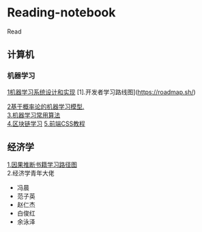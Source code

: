 # Reading-notebook
Read
## 计算机 
### 机器学习
[1机器学习系统设计和实现](https://openmlsys.github.io/index.html)
[1].开发者学习路线图](https://roadmap.sh/)<br>

[2基于概率论的机器学习模型.](https://github.com/probml/pyprobml)<br>
[3.机器学习常用算法](https://github.com/nosuggest/Reflection_Summary)<br>
[4.区块链学习](https://github.com/Eternaldeath/blockchainHome)
[5.前端CSS教程](https://github.com/pengfeiw/css-tutorial/blob/master/README.md)

## 经济学
[1.因果推断书籍学习路径图](https://www.bradyneal.com/which-causal-inference-book)<br>
2.经济学青年大佬
* 冯晨
* 范子英
* 赵仁杰
* 白俊红
* 余泳泽

